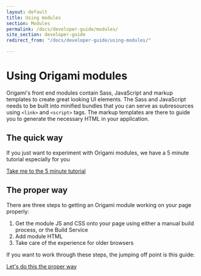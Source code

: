 ```yaml
---
layout: default
title: Using modules
section: Modules
permalink: /docs/developer-guide/modules/
site_section: developer-guide
redirect_from: "/docs/developer-guide/using-modules/"

---
```


# Using Origami modules

Origami's front end modules contain Sass, JavaScript and markup templates to create great looking UI elements.  The Sass and JavaScript needs to be built into minified bundles that you can serve as subresources using `<link>` and `<script>` tags. The markup templates are there to guide you to generate the necessary HTML in your application.

## The quick way
If you just want to experiment with Origami modules, we have a 5 minute tutorial especially for you

<a href="/docs/developer-guide/modules/very-quick-origami/" class="o-buttons o-buttons--standout">Take me to the 5 minute tutorial</a>

## The proper way

There are three steps to getting an Origami module working on your page properly:

1. Get the module JS and CSS onto your page using either a manual build process, or the Build Service
1. Add module HTML
1. Take care of the experience for older browsers

If you want to work through these steps, the jumping off point is this guide:

<a href="/docs/developer-guide/modules/choosing-your-build-method/" class="o-buttons o-buttons--standout">Let's do this the proper way</a>
